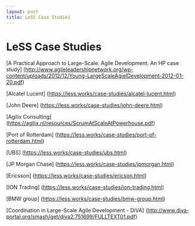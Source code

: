 ```yaml
---
layout: post
title: LeSS Case Studies
---
```


LeSS Case Studies
=================

[A Practical Approach to Large-Scale. Agile Development. An HP case study]
(http://www.agileleadershipnetwork.org/wp-content/uploads/2012/12/Young-LargeScaleAgielDevelopment-2012-01-20.pdf)
 
[Alcatel Lucent]
(https://less.works/case-studies/alcatel-lucent.html)
 
[John Deere]
(https://less.works/case-studies/john-deere.html)
 
[Agilix Consulting]
(https://agilix.nl/resources/ScrumAtScaleAtPowerhouse.pdf)
 
[Port of Rotterdam]
(https://less.works/case-studies/port-of-rotterdam.html)
 
[UBS]
(https://less.works/case-studies/ubs.html)
 
[JP Morgan Chase]
(https://less.works/case-studies/jpmorgan.html)
 
[Ericsson]
(https://less.works/case-studies/ericson.html)
 
[ION Trading]
(https://less.works/case-studies/ion-trading.html)
 
[BMW group]
(https://less.works/case-studies/bmw-group.html)
 
[Coordination in Large-Scale Agile Development - DiVA]
(http://www.diva-portal.org/smash/get/diva2:751699/FULLTEXT01.pdf)
